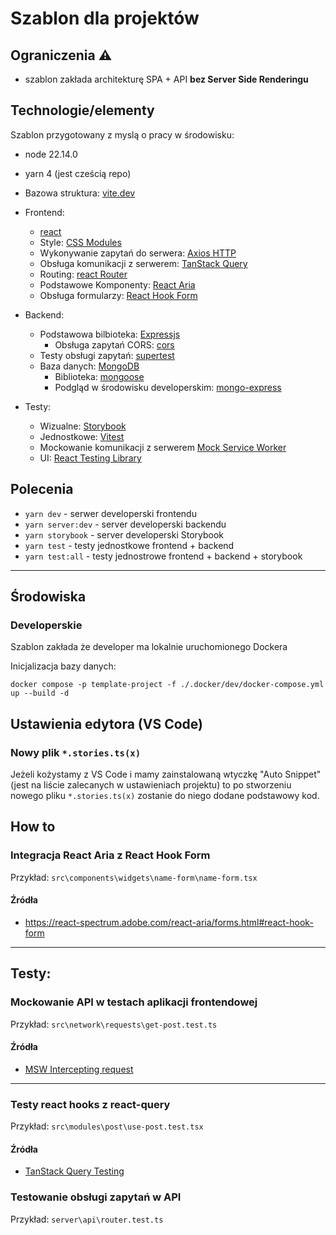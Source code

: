 # Szablon dla projektów

## Ograniczenia :warning:
 * szablon zakłada architekturę SPA + API **bez Server Side Renderingu**

## Technologie/elementy

Szablon przygotowany z myslą o pracy w środowisku:
 * node 22.14.0
 * yarn 4 (jest cześcią repo)

* Bazowa struktura: [vite.dev](https://vite.dev/)
* Frontend:
  * [react](https://react.dev/)
  * Style: [CSS Modules](https://vite.dev/guide/features.html#css-modules)
  * Wykonywanie zapytań do serwera: [Axios HTTP](https://axios-http.com/)
  * Obsługa komunikacji z serwerem: [TanStack Query](https://tanstack.com/query/v5)
  * Routing: [react Router](https://reactrouter.com/)
  * Podstawowe Komponenty: [React Aria](https://react-spectrum.adobe.com/react-aria/getting-started.html)
  * Obsługa formularzy: [React Hook Form](https://react-hook-form.com/)
* Backend:
  * Podstawowa bilbioteka: [Expressjs](https://expressjs.com/)
    * Obsługa zapytań CORS: [cors](https://www.npmjs.com/package/cors)
  * Testy obsługi zapytań: [supertest](https://www.npmjs.com/package/supertest)
  * Baza danych: [MongoDB](https://www.mongodb.com/)
    * Biblioteka: [mongoose](https://mongoosejs.com/)
    * Podgląd w środowisku developerskim: [mongo-express](https://hub.docker.com/_/mongo-express)
* Testy:
  * Wizualne: [Storybook](https://storybook.js.org/)
  * Jednostkowe: [Vitest](https://vitest.dev/)
  * Mockowanie komunikacji z serwerem [Mock Service Worker](https://mswjs.io/)
  * UI: [React Testing Library](https://testing-library.com/docs/react-testing-library/intro)


## Polecenia

* `yarn dev` - serwer developerski frontendu
* `yarn server:dev` - server developerski backendu
* `yarn storybook` - server developerski Storybook
* `yarn test` - testy jednostkowe frontend + backend
* `yarn test:all` - testy jednostrowe frontend + backend + storybook

------------------------------------------------

## Środowiska

### Developerskie

Szablon zakłada że developer ma lokalnie uruchomionego Dockera

Inicjalizacja bazy danych:
```
docker compose -p template-project -f ./.docker/dev/docker-compose.yml up --build -d
```

## Ustawienia edytora (VS Code)

### Nowy plik `*.stories.ts(x)`

Jeżeli kożystamy z VS Code i mamy zainstalowaną wtyczkę "Auto Snippet" (jest na liście zalecanych w ustawieniach projektu) to po stworzeniu nowego pliku `*.stories.ts(x)` zostanie do niego dodane podstawowy kod.

## How to

### Integracja React Aria z React Hook Form

Przykład: `src\components\widgets\name-form\name-form.tsx`

#### Źródła

* https://react-spectrum.adobe.com/react-aria/forms.html#react-hook-form


---------------------------------------
## Testy:

### Mockowanie API w testach aplikacji frontendowej

Przykład: `src\network\requests\get-post.test.ts`

#### Źródła

* [MSW Intercepting request](https://mswjs.io/docs/http/intercepting-requests/)

----------------------------------------------------------------------------------

### Testy react hooks z react-query

Przykład: `src\modules\post\use-post.test.tsx`

#### Źródła

* [TanStack Query Testing](https://tanstack.com/query/v5/docs/framework/react/guides/testing)

### Testowanie obsługi zapytań w API

Przykład:  `server\api\router.test.ts`
